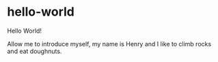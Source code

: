 # hello-world

Hello World!

Allow me to introduce myself, my name is Henry and I like to climb rocks and eat doughnuts. 
